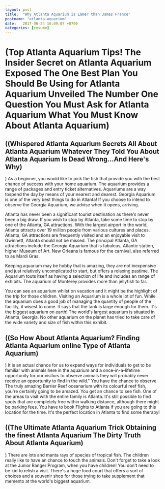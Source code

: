 ```yaml
---
layout: post
title:  "Why Atlanta Aquarium is Lamer than James France"
postname: "atlanta-aquarium"
date:   2017-06-24 10:09:07 +0700
categories: [resume]
---
```

(Top Atlanta Aquarium Tips! The Insider Secret on Atlanta Aquarium Exposed The One Best Plan You Should Be Using for Atlanta Aquarium Unveiled The Number One Question You Must Ask for Atlanta Aquarium What You Must Know About Atlanta Aquarium)
===================================================================================================================================================================================================================================================

 ((Whispered Atlanta Aquarium Secrets All About Atlanta Aquarium Whatever They Told You About Atlanta Aquarium Is Dead Wrong...And Here's Why)
--------------------------------------------------------------------------------------------------------------------------------------------

) As a beginner, you would like to pick the fish that provide you with the best chance of success with your home aquarium. The aquarium provides a range of packages and entry ticket alternatives. Aquariums are a way tospend the day by means of your nearest and dearest. Georgia Aquarium is one of the very best things to do in Atlanta! If you choose to intend to observe the Georgia Aquarium, we advise when it opens, arriving.

Atlanta has never been a significant tourist destination as there's never been a big draw. If you wish to stop by Atlanta, take some time to stop by one of the Atlanta, GA attractions. With the largest airport in the world, Atlanta attracts over 19 million people from various cultures and places. Atlanta, GA attractions are frequently visited and an enjoyable visit to Gwinnett, Atlanta should not be missed. The principal Atlanta, GA attractions include the Georgia Aquarium that is fabulous, Atlantic station, higher Museum of Art. New Orleans is famous for the carnival, also referred to as Mardi Gras.

Keeping aquarium may be hobby that is amazing, they are not inexpensive and just relatively uncomplicated to start, but offers a relaxing pastime. The Aquarium touts itself as having a selection of life and includes an range of exhibits. The aquarium of Monterey provides more than jellyfish to far.

You can see an aquarium whilst on vacation and it might be the highlight of the trip for those children. Visiting an Aquarium is a whole lot of fun. While the aquarium does a good job of managing the quantity of people of the facility, it wisest to come. It says that the tank is large enough for them. It's the biggest aquarium on earth! The world's largest aquarium is situated in Atlanta, Georgia. No other aquarium on the planet has tried to take care of the wide variety and size of fish within this exhibit.

 ((So How About Atlanta Aquarium? Finding Atlanta Aquarium online Type of Atlanta Aquarium)
-----------------------------------------------------------------------------------------

) It is an actual chance for us to expand ways for individuals to get to be familiar with animals here in the aquarium and a once-in-a-lifetime opportunity for our visitors to observe animals they will probably never receive an opportunity to find in the wild." You have the chance to observe The truly amazing Barrier Reef oceanarium with its colourful reef fish, you're certainly going to be amazed. You get an chance to see fish. One of the areas to visit with the entire family is Atlanta. It's still possible to find spots that are completely free within walking distance, although there might be parking fees. You have to book Flights to Atlanta if you are going to this location for the time. It's the perfect location in Atlanta to find some therapy!

 ((The Ultimate Atlanta Aquarium Trick Obtaining the finest Atlanta Aquarium The Dirty Truth About Atlanta Aquarium)
------------------------------------------------------------------------------------------------------------------

) There are lots and manta rays of species of tropical fish. The children really like to have an chance to touch the animals. Don't forget to take a look at the Junior Ranger Program, when you have children! You don't need to be kid to relish a visit. There's a huge food court that offers a sort of choices and a souvenir shop for those trying to take supplement that memento at the world's biggest aquarium.
